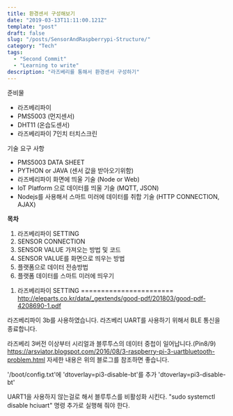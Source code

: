 ```yaml
---
title: 환경센서 구성해보기
date: "2019-03-13T11:11:00.121Z"
template: "post"
draft: false
slug: "/posts/SensorAndRaspberrypi-Structure/"
category: "Tech"
tags:
  - "Second Commit"
  - "Learning to write"
description: "라즈베리를 통해서 환경센서 구성하기"
---
```


준비물
+ 라즈베리파이
+ PMS5003 (먼지센서)
+ DHT11 (온습도센서)
+ 라즈베리파이 7인치 터치스크린

기술 요구 사항
+ PMS5003 DATA SHEET
+ PYTHON or JAVA (센서 값을 받아오기위함)
+ 라즈베리파이 화면에 띄울 기술 (Node or Web)
+ IoT Platform 으로 데이터를 띄울 기술 (MQTT, JSON)
+ Nodejs를 사용해서 스마트 미러에 데이터를 취합 기술 (HTTP CONNECTION, AJAX)

**목차**
1. 라즈베리파이 SETTING
2. SENSOR CONNECTION
3. SENSOR VALUE 가져오는 방법 및 코드
4. SENSOR VALUE를 화면으로 띄우는 방법
5. 플랫폼으로 데이터 전송방법
6. 플랫폼 데이터를 스마트 미러에 띄우기

1) 라즈베리파이 SETTING
=======================
  http://eleparts.co.kr/data/_gextends/good-pdf/201803/good-pdf-4208690-1.pdf

라즈베리파이 3b를 사용하였습니다.
라즈베리 UART를 사용하기 위해서 BLE 통신을 종료합니다.

라즈베리 3버전 이상부터 시리얼과 블루투스의 데이터 중첩이 일어납니다.(Pin8/9)
  https://arsviator.blogspot.com/2016/08/3-raspberry-pi-3-uartbluetooth-problem.html
자세한 내용은 위의 블로그를 참조하면 좋습니다.

'/boot/config.txt'에 'dtoverlay=pi3-disable-bt'를 추가
  'dtoverlay=pi3-disable-bt'

UART1을 사용하지 않는걸로 해서 블루투스를 비활성화 시킨다. 
  "sudo systemctl disable hciuart" 
명령 추가로 실행해 줘야 한다.

